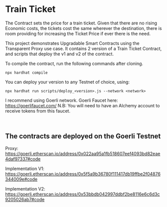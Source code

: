 # Train Ticket

The Contract sets the price for a train ticket. Given that there are no rising Economic costs, the tickets cost the same wherever the destination, there is room providing for increasing the Ticket Price if ever there is the need.

This project demonstrates Upgradable Smart Contracts using the Transparent Proxy use case. It contains 2 version of a Train Ticket Contract, and scripts that deploy the v1 and v2 of the contract.

To compile the contract, run the following commands after cloning.

```shell
npx hardhat compile
```

You can deploy your version to any Testnet of choice, using:

```shell
npx hardhat run scripts/deploy_<version>.js --network <network>
```

I recommend using Goerli network. Goerli Faucet here: https://goerlifaucet.com/ N.B: You will need to have an Alchemy account to receive tokens from this faucet.

&nbsp;

## The contracts are deployed on the Goerli Testnet

Proxy: https://goerli.etherscan.io/address/0x022aa95a1fb518607eef4093bd82eae4daf97337#code

Implementation V1: https://goerli.etherscan.io/address/0x5f5a9b36780f111417db19ffbe2f04876344009e#code

Implementation V2: https://goerli.etherscan.io/address/0x53bbdb042997ddbf2be8116e6c6d3c9205026ab7#code
